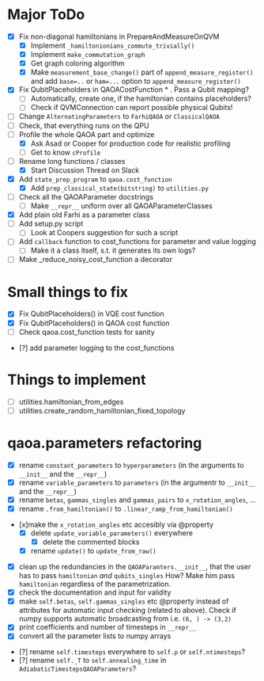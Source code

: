# Major ToDo
 - [x] Fix non-diagonal hamiltonians in PrepareAndMeasureOnQVM
   + [x] Implement `_hamiltonionians_commute_trivially()`
   + [x] Implement `make_commutation_graph`
   + [x] Get graph coloring algorithm
   + [x] Make `measurement_base_change()` part of `append_measure_register()` and add `base=..` or `ham=...` option to `append_measure_register()`
- [x] Fix QubitPlaceholders in QAOACostFunction * . Pass a Qubit mapping?
  + [ ] Automatically, create one, if the hamiltonian contains placeholders?
  + [ ] Check if QVMConnection can report possible physical Qubits!
- [ ] Change `AlternatingParameters` to `FarhiQAOA` or `ClassicalQAOA`
- [ ] Check, that everything runs on the QPU
- [ ] Profile the whole QAOA part and optimize
  + [x] Ask Asad or Cooper for production code for realistic profiling
  + [ ] Get to know `cProfile`
- [ ] Rename long functions / classes
  + [x] Start Discussion Thread on Slack
- [x] Add `state_prep_program` to `qaoa.cost_function`
  + [x] Add `prep_classical_state(bitstring)` to `utilities.py`
- [ ] Check all the QAOAParameter docstrings
  + [ ] Make `__repr__` uniform over all QAOAParameterClasses
- [x] Add plain old Farhi as a parameter class
- [ ] Add setup.py script
  + [ ] Look at Coopers suggestion for such a script
- [ ] Add `callback` function to cost_functions for parameter and value logging
  + [ ] Make it a class itself, s.t. it generates its own logs?
- [ ] Make _reduce_noisy_cost_function a decorator

# Small things to fix
 - [x] Fix QubitPlaceholders() in VQE cost function
 - [x] Fix QubitPlaceholders() in QAOA cost function
 - [ ] Check qaoa.cost_function tests for sanity
 - [?] add parameter logging to the cost_functions

# Things to implement
  - [ ] utilities.hamiltonian_from_edges
  - [ ] utilities.create_random_hamiltonian_fixed_topology

# qaoa.parameters refactoring
 - [x] rename `constant_parameters` to `hyperparameters` (in the arguments to `__init__` and the `__repr__`)
 - [x] rename `variable_parameters` to `parameters` (in the argumentr to `__init__` and the `__repr__`)
 - [x] rename `betas`, `gammas_singles` and `gammas_pairs` to `x_rotation_angles`, ...
 - [x] rename `.from_hamiltonian()` to `.linear_ramp_from_hamiltonian()`
 - [x]make the `x_rotation_angles` etc accesibly via @property
   - [x] delete `update_variable_parameters()` everywhere
      - [x] delete the commented blocks 
   - [x] rename `update()` to `update_from_raw()`
 - [x] clean up the redundancies in the `QAOAParamters.__init__`, that the
       user has to pass `hamiltonian` _and_ `qubits_singles`
       How? Make him pass `hamiltonian` regardless of the parametrization.
 - [x] check the documentation and input for validity
 - [x] make `self.betas`, `self.gammas_singles` etc @property instead of attributes
       for automatic input checking (related to above). Check if numpy supports automatic
       broadcasting from i.e. `(6, ) -> (3,2)`
 - [x] print coefficients and number of timesteps in `__repr__`
 - [x] convert all the parameter lists to numpy arrays
 - [?] rename `self.timesteps` everywhere to `self.p` or `self.ntimesteps`?
 - [?] rename `self._T` to `self.annealing_time` in `AdiabaticTimestepsQAOAParameters`? 
 


